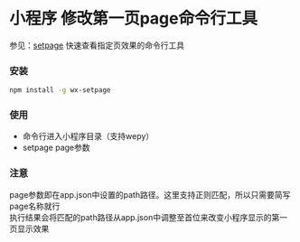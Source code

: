 # 小程序 修改第一页page命令行工具

参见：[setpage](https://github.com/keyboard3/setpage)
快速查看指定页效果的命令行工具

### 安装
```bash
npm install -g wx-setpage
```
### 使用
 - 命令行进入小程序目录（支持wepy）
 - setpage page参数
### 注意
page参数即在app.json中设置的path路径。这里支持正则匹配，所以只需要简写page名称就行</br>
执行结果会将匹配的path路径从app.json中调整至首位来改变小程序显示的第一页显示效果